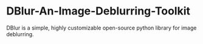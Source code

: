 # DBlur-An-Image-Deblurring-Toolkit
DBlur is a simple, highly customizable open-source python library for image deblurring. 
